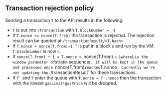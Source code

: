 ## Transaction rejection policy

Sending a transaction `T` to the API results in the following:

+ `T` is put into `/transaction` with `T.blocknumber = -1`
 + If `T.nonce <= nonce(T.from)` the transaction is rejected. The rejection result can be queried at `/transactionResult/<T.hash>`
 + If `T.nonce = nonce(T.from)+1`, `T` is put in a block `n` and run by the VM. `T.blocknumber` is now `n`.
 + If `nonce(T.from) + 1 < T.nonce < `nonce(T.from) + L` where `L` is the window parameter of `strato-sequencer`, it will be kept in the queue and processed once `nonce(T.from)` reaches `T.nonce`. Currently we're not updating the `/transactionResult` for these transactions.
 + If `T'` and `T` enter the queue with `T.nonce = T'.nonce` then the transaction with the lowest `gasLimit*gasPrice` will be dropped. 
